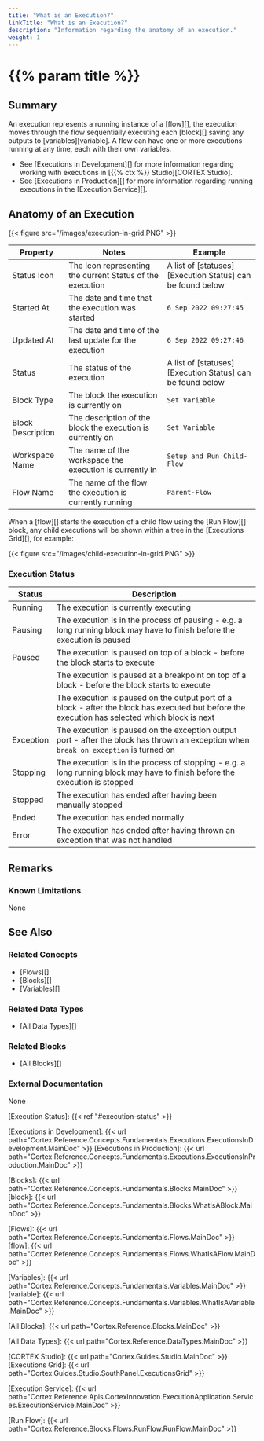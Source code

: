 ```yaml
---
title: "What is an Execution?"
linkTitle: "What is an Execution?"
description: "Information regarding the anatomy of an execution."
weight: 1
---
```


# {{% param title %}}

## Summary

An execution represents a running instance of a [flow][], the execution moves through the flow sequentially executing each [block][] saving any outputs to [variables][variable]. A flow can have one or more executions running at any time, each with their own variables.

- See [Executions in Development][] for more information regarding working with executions in [{{% ctx %}} Studio][CORTEX Studio].
- See [Executions in Production][] for more information regarding running executions in the [Execution Service][].

## Anatomy of an Execution

{{< figure src="/images/execution-in-grid.PNG" >}}

| Property          | Notes                                                      | Example                                                   |
|-------------------|------------------------------------------------------------|-----------------------------------------------------------|
| Status Icon       | The Icon representing the current Status of the execution  | A list of [statuses][Execution Status] can be found below |
| Started At        | The date and time that the execution was started           | `6 Sep 2022 09:27:45`                                     |
| Updated At        | The date and time of the last update for the execution     | `6 Sep 2022 09:27:46`                                     |
| Status            | The status of the execution                                | A list of [statuses][Execution Status] can be found below |
| Block Type        | The block the execution is currently on                    | `Set Variable`                                            |
| Block Description | The description of the block the execution is currently on | `Set Variable`                                            |
| Workspace Name    | The name of the workspace the execution is currently in    | `Setup and Run Child-Flow`                                |
| Flow Name         | The name of the flow the execution is currently running    | `Parent-Flow`                                             |

When a [flow][] starts the execution of a child flow using the [Run Flow][] block, any child executions will be shown within a tree in the [Executions Grid][], for example:

{{< figure src="/images/child-execution-in-grid.PNG" >}}

### Execution Status

| Status    | Description                                                                                                                                    |
|-----------|------------------------------------------------------------------------------------------------------------------------------------------------|
| Running   | The execution is currently executing                                                                                                           |
| Pausing   | The execution is in the process of pausing - e.g. a long running block may have to finish before the execution is paused                       |
| Paused    | The execution is paused on top of a block - before the block starts to execute                                                                 |
|           | The execution is paused at a breakpoint on top of a block - before the block starts to execute                                                 |
|           | The execution is paused on the output port of a block - after the block has executed but before the execution has selected which block is next |
| Exception | The execution is paused on the exception output port - after the block has thrown an exception when `break on exception` is turned on          |
| Stopping  | The execution is in the process of stopping - e.g. a long running block may have to finish before the execution is stopped                     |
| Stopped   | The execution has ended after having been manually stopped                                                                                     |
| Ended     | The execution has ended normally                                                                                                               |
| Error     | The execution has ended after having thrown an exception that was not handled                                                                  |

## Remarks

### Known Limitations

None

## See Also

### Related Concepts

- [Flows][]
- [Blocks][]
- [Variables][]

### Related Data Types

- [All Data Types][]

### Related Blocks

- [All Blocks][]

### External Documentation

None

[Execution Status]: {{< ref "#execution-status" >}}

[Executions in Development]: {{< url path="Cortex.Reference.Concepts.Fundamentals.Executions.ExecutionsInDevelopment.MainDoc" >}}
[Executions in Production]: {{< url path="Cortex.Reference.Concepts.Fundamentals.Executions.ExecutionsInProduction.MainDoc" >}}

[Blocks]: {{< url path="Cortex.Reference.Concepts.Fundamentals.Blocks.MainDoc" >}}
[block]: {{< url path="Cortex.Reference.Concepts.Fundamentals.Blocks.WhatIsABlock.MainDoc" >}}

[Flows]: {{< url path="Cortex.Reference.Concepts.Fundamentals.Flows.MainDoc" >}}
[flow]: {{< url path="Cortex.Reference.Concepts.Fundamentals.Flows.WhatIsAFlow.MainDoc" >}}

[Variables]: {{< url path="Cortex.Reference.Concepts.Fundamentals.Variables.MainDoc" >}}
[variable]: {{< url path="Cortex.Reference.Concepts.Fundamentals.Variables.WhatIsAVariable.MainDoc" >}}

[All Blocks]: {{< url path="Cortex.Reference.Blocks.MainDoc" >}}

[All Data Types]: {{< url path="Cortex.Reference.DataTypes.MainDoc" >}}

[CORTEX Studio]: {{< url path="Cortex.Guides.Studio.MainDoc" >}}
[Executions Grid]: {{< url path="Cortex.Guides.Studio.SouthPanel.ExecutionsGrid" >}}

[Execution Service]: {{< url path="Cortex.Reference.Apis.CortexInnovation.ExecutionApplication.Services.ExecutionService.MainDoc" >}}

[Run Flow]: {{< url path="Cortex.Reference.Blocks.Flows.RunFlow.RunFlow.MainDoc" >}}
